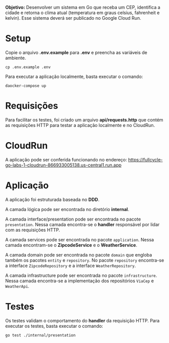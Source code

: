 **Objetivo:** Desenvolver um sistema em Go que receba um CEP, identifica a cidade e retorna o clima atual (temperatura em
graus celsius, fahrenheit e kelvin). Esse sistema deverá ser publicado no Google Cloud Run.

# Setup

Copie o arquivo **.env.example** para **.env** e preencha as variáveis de ambiente.

```shell
cp .env.example .env
```

Para executar a aplicação localmente, basta executar o comando:

```shell
daocker-compose up
```
# Requisições

Para facilitar os testes, foi criado um arquivo **api/requests.http** que contém as requisições HTTP para testar a
aplicação localmente e no CloudRun.

# CloudRun

A aplicação pode ser conferida funcionando no endereço:
https://fullcycle-go-labs-1-cloudrun-866933005138.us-central1.run.app

# Aplicação

A aplicação foi estruturada baseada no **DDD**.

A camada lógica pode ser encontrada no diretório **internal**.

A camada interface/presentation pode ser encontrada no pacote `presentation`. Nessa camada encontra-se o **handler**
responsável por lidar com as requisições HTTP.

A camada services pode ser encontrada no pacote `application`. Nessa camada encontram-se o **ZipcodeService** e o
**WeatherService**.

A camada domain pode ser encontrada no pacote `domain` que engloba também os pacotes `entity` e `repository`. No
pacote `repository` encontra-se a interface `ZipcodeRepository` e a interface `WeatherRepository`.

A camada infrastructure pode ser encontrada no pacote `infrastructure`. Nessa camada encontra-se a implementação dos
repositórios `ViaCep` e `WeatherApi`.

# Testes

Os testes validam o comportamento do **handler** da requisição HTTP. Para executar os testes, basta executar o comando:

```shell
go test ./internal/presentation
```